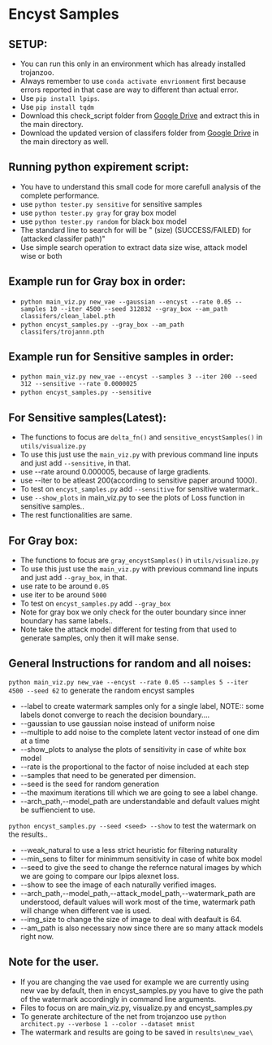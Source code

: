# Encyst Samples

## SETUP:
* You can run this only in an environment which has already installed trojanzoo.
* Always remember to use `conda activate envrionment` first because errors reported in that case are way to different than actual error.
* Use `pip install lpips`.
* Use `pip install tqdm`
* Download this check_script folder from [Google Drive](https://drive.google.com/file/d/1pXD53Re96tkwYGK8e4EV8TI8zQKBuw_K/view?usp=sharing) and extract this in the main directory.
* Download the updated version of classifers folder from [Google Drive](https://drive.google.com/drive/folders/1hj16q2TW3JFhEL4d9pEdtxdrTxjnB8kW?usp=sharing) in the main directory as well.

## Running python expirement script:
* You have to understand this small code for more carefull analysis of the complete performance.
* use `python tester.py sensitive` for sensitive samples
* use `python tester.py gray` for gray box model
* use `python tester.py random` for black box model
* The standard line to search for will be " (size) (SUCCESS/FAILED) for (attacked classifer path)"
* Use simple search operation to extract data size wise, attack model wise or both

## Example run for Gray box in order:

* `python main_viz.py new_vae --gaussian --encyst --rate 0.05 --samples 10 --iter 4500 --seed 312832 --gray_box --am_path classifers/clean_label.pth`
* `python encyst_samples.py --gray_box --am_path classifers/trojannn.pth`

## Example run for Sensitive samples in order:
*  `python main_viz.py new_vae --encyst --samples 3 --iter 200 --seed 312 --sensitive --rate 0.0000025`
* `python encyst_samples.py --sensitive`

## For Sensitive samples(Latest):
* The functions to focus are `delta_fn()` and `sensitive_encystSamples()` in `utils/visualize.py`
* To use this just use the `main_viz.py` with previous command line inputs and just add `--sensitive`, in that.
* use --rate around 0.000005, because of large gradients.
* use --iter to be atleast 200(according to sensitive paper around 1000).
* To test on `encyst_samples.py` add `--sensitive` for sensitive watermark..
* use `--show_plots` in main_viz.py to see the plots of Loss function in sensitive samples..
* The rest functionalities are same.

## For Gray box:
* The functions to focus are `gray_encystSamples()` in `utils/visualize.py`
* To use this just use the `main_viz.py` with previous command line inputs and just add `--gray_box`, in that.
* use rate to be around `0.05`
* use iter to be around `5000`
* To test on `encyst_samples.py` add `--gray_box`
* Note for gray box we only check for the outer boundary since inner boundary has same labels..
* Note take the attack model different for testing from that used to generate samples, only then it will make sense.


## General Instructions for random and all noises:
`python main_viz.py new_vae --encyst --rate 0.05 --samples 5 --iter 4500 --seed 62` to generate the random encyst samples
* --label to create watermark samples only for a single label, NOTE:: some labels donot converge to reach the decision boundary....
* --gaussian to use gaussian noise instead of uniform noise
* --multiple to add noise to the complete latent vector instead of one dim at a time
* --show_plots to analyse the plots of sensitivity in case of white box model
* --rate is the proportional to the factor of noise included at each step
* --samples that need to be generated per dimension.
* --seed is the seed for random generation
* --the maximum iterations till which we are going to see a label change.
* --arch_path,--model_path are understandable and default values might be suffiencient to use.

`python encyst_samples.py --seed <seed> --show` to test the watermark on the results..
* --weak_natural to use a less strict heuristic for filtering naturality
* --min_sens to filter for minimmum sensitivity in case of white box model
* --seed <seed>  to give the seed to change the refernce natural images by which we are going to compare our lpips alexnet loss.
* --show to see the image of each naturally verified images.
* --arch_path,--model_path,--attack_model_path,--watermark_path are understood, default values will work most of the time, watermark path will change when different vae is used.
* --img_size to change the size of image to deal with deafault is 64.
* --am_path is also necessary now since there are so many attack models right now.

## Note for the user.
* If you are changing the vae used for example we are currently using new vae by default, then in encyst_samples.py you have to give the path of the watermark accordingly in command line arguments.
* Files to focus on are main_viz.py, visualize.py and encyst_samples.py
* To generate architecture of the net from trojanzoo use `python architect.py --verbose 1 --color --dataset mnist`
* The watermark and results are going to be saved in `results\new_vae\`

